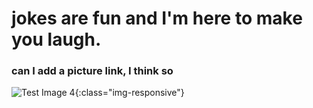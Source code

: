 # jokes are fun and I'm here to make you laugh. 

### can I add a picture link, I think so 

![Test Image 4](https://pixabay.com/images/id-2240764){:class="img-responsive"} 
